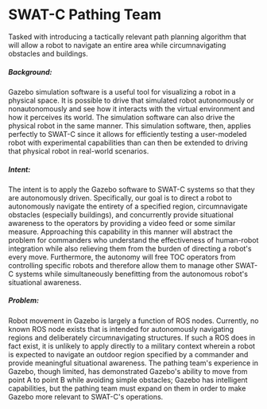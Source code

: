 # SWAT-C Pathing Team
Tasked with introducing a tactically relevant path planning algorithm that will allow a robot to navigate an entire area while circumnavigating obstacles and buildings.

##### Background:
Gazebo simulation software is a useful tool for visualizing a robot in a physical space. It is possible to drive that simulated robot autonomously or nonautonomously and see how it interacts with the virtual environment and how it perceives its world. The simulation software can also drive the physical robot in the same manner. This simulation software, then, applies perfectly to SWAT-C since it allows for efficiently testing a user-modeled robot with experimental capabilities than can then be extended to driving that physical robot in real-world scenarios.

##### Intent:
The intent is to apply the Gazebo software to SWAT-C systems so that they are autonomously driven. Specifically, our goal is to direct a robot to autonomously navigate the entirety of a specified region, circumnavigate obstacles (especially buildings), and concurrently provide situational awareness to the operators by providing a video feed or some similar measure. Approaching this capability in this manner will abstract the problem for commanders who understand the effectiveness of human-robot integration while also relieving them from the burden of directing a robot's every move. Furthermore, the autonomy will free TOC operators from controlling specific robots and therefore allow them to manage other SWAT-C systems while simultaneously benefitting from the autonomous robot's situational awareness.

##### Problem:
Robot movement in Gazebo is largely a function of ROS nodes. Currently, no known ROS node exists that is intended for autonomously navigating regions and deliberately circumnavigating structures. If such a ROS does in fact exist, it is unlikely to apply directly to a military context wherein a robot is expected to navigate an outdoor region specified by a commander and provide meaningful situational awareness. The pathing team's experience in Gazebo, though limited, has demonstrated Gazebo's ability to move from point A to point B while avoiding simple obstacles; Gazebo has intelligent capabilities, but the pathing team must expand on them in order to make Gazebo more relevant to SWAT-C's operations.